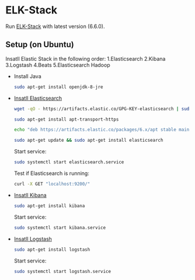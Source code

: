 # ELK-Stack

Run [ELK-Stack](https://www.elastic.co/elk-stack) with latest version (6.6.0).

## Setup (on Ubuntu)
Insatll Elastic Stack in the following order: 
  1.Elasticsearch
  2.Kibana
  3.Logstash
  4.Beats
  5.Elasticsearch Hadoop

* Install Java
  ```bash
  sudo apt-get install openjdk-8-jre
  ```  
  
* [Insatll Elasticsearch](https://www.elastic.co/guide/en/elasticsearch/reference/6.6/deb.html)
  ```bash
  wget -qO - https://artifacts.elastic.co/GPG-KEY-elasticsearch | sudo apt-key add -  
  
  sudo apt-get install apt-transport-https  
  
  echo "deb https://artifacts.elastic.co/packages/6.x/apt stable main" | sudo tee -a /etc/apt/sources.list.d/elastic-6.x.list  
  
  sudo apt-get update && sudo apt-get install elasticsearch
  ```
  Start service:
  ```bash
  sudo systemctl start elasticsearch.service
  ```
  
  Test if Elasticsearch is running:
  ```bash
  curl -X GET "localhost:9200/"
  ```
  
* [Insatll Kibana](https://www.elastic.co/guide/en/kibana/6.6/install.html)
  ```bash
  sudo apt-get install kibana
  ```
  Start service:
  ```bash
  sudo systemctl start kibana.service
  ```
  
* [Insatll Logstash](https://www.elastic.co/guide/en/logstash/6.6/installing-logstash.html)
  ```bash
  sudo apt-get install logstash
  ```
  Start service:
  ```bash
  sudo systemctl start logstash.service
  ```
  

